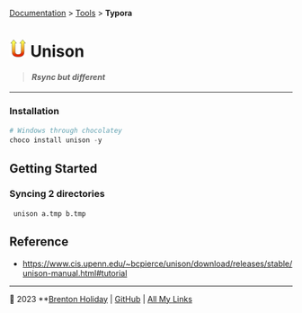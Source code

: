 [Documentation](../../../tree/1st-drafts) > [Tools](./) > **Typora**



# <img src="https://raw.githubusercontent.com/8rents/_/i/unison-logo.png" alt="Typora Icon" style="zoom: 3%;" /> Unison

> #### *Rsync but different*

***

### Installation

```powershell
# Windows through chocolatey
choco install unison -y
```





## Getting Started

### Syncing 2 directories

```bash
 unison a.tmp b.tmp
```



## Reference

- https://www.cis.upenn.edu/~bcpierce/unison/download/releases/stable/unison-manual.html#tutorial

***

🤍 2023 **[Brenton Holiday](https://brenton.holiday) | [GitHub](https://github.com/8rents?tab=repositories) | [All My Links](https://my.bio/8rents)